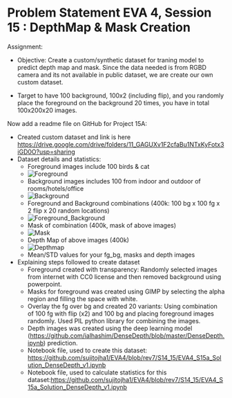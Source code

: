 # Problem Statement EVA 4, Session 15 : DepthMap & Mask Creation

Assignment: 

- Objective: Create a custom/synthetic dataset for traning model to predict depth map and mask. Since the data needed is from RGBD camera and its not available in public dataset, we are create our own custom dataset.

- Target to have 100 background, 100x2 (including flip), and you randomly place the foreground on the background 20 times, you have in total 100x200x20 images. 


Now add a readme file on GitHub for Project 15A:
- Created custom dataset and link is here https://drive.google.com/drive/folders/11_GAGUXv1F2cfaBu1NTxKyFotx3iGD0O?usp=sharing
- Dataset details and statistics:
  - Foreground images include 100 birds & cat
  - ![Foreground](images/foreground_subset.png) 
  - Background images includes 100 from indoor and outdoor of rooms/hotels/office
  - ![Background](images/background_subset.png)
  - Foreground and Background combinations (400k: 100 bg x 100 fg x 2 flip x 20 random locations)
  - ![Foreground_Background](images/foreground_background_subset.png)
  - Mask of combination (400k, mask of above images) 
  - ![Mask](images/mask_subset.png) 
  - Depth Map of above images (400k)
  - ![Depthmap](images/depth_map_subset.png) 
  - Mean/STD values for your fg_bg, masks and depth images
- Explaining steps followed to create dataset
  - Foreground created with transparency: Randomly selected images from internet with CC0 license and then removed background using powerpoint.
  - Masks for foreground was created using GIMP by selecting the alpha region and filling the space with white.
  - Overlay the fg over bg and created 20 variants: Using combination of 100 fg with flip (x2) and 100 bg and placing foreground images randomly. Used PIL python library for combining the images.
  - Depth images was created using the deep learning model (https://github.com/ialhashim/DenseDepth/blob/master/DenseDepth.ipynb) prediction.
  - Notebook file, used to create this dataset: https://github.com/sujitojha1/EVA4/blob/rev7/S14_15/EVA4_S15a_Solution_DenseDepth_v1.ipynb
  - Notebook file, used to calculate statistics for this dataset:https://github.com/sujitojha1/EVA4/blob/rev7/S14_15/EVA4_S15a_Solution_DenseDepth_v1.ipynb
